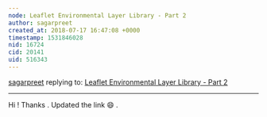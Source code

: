 ```yaml
---
node: Leaflet Environmental Layer Library - Part 2
author: sagarpreet
created_at: 2018-07-17 16:47:08 +0000
timestamp: 1531846028
nid: 16724
cid: 20141
uid: 516343
---
```




[sagarpreet](../profile/sagarpreet) replying to: [Leaflet Environmental Layer Library - Part 2](../notes/sagarpreet/07-16-2018/leaflet-environmental-layer-library-part-2)

----
Hi ! Thanks .
Updated the link 😄  .